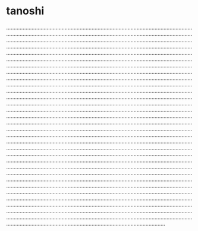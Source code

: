 # tanoshi
..............................................................................................................................................................................................................................................................................................................................................................................................................................................................................................................................................................................................................................................................................................................................................................................................................................................................................................................................................................................................................................................................................................................................................................................................................................................................................................................................................................................................................................................................................................................................................................................................................................................................................................................................................................................................................................................................................................................................................................................................................................................................................................................................................................................................................................................................................................................................................................................................................................................................................................................................................................................................................................................................................................................................................................................................................................................................................................................................................................................................................................................................................................................................................................................................................................................................................................................................................................................................................................................................................................................................................................................................................................................................................................................................................................................................................................................................................................................................................................................................................................................................................................................